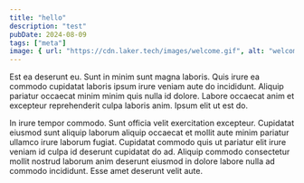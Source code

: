 ```yaml
---
title: "hello"
description: "test"
pubDate: 2024-08-09
tags: ["meta"]
image: { url: "https://cdn.laker.tech/images/welcome.gif", alt: "welcome to the club" }
---
```


Est ea deserunt eu. Sunt in minim sunt magna laboris. Quis irure ea commodo cupidatat laboris ipsum irure veniam aute do incididunt. Aliquip pariatur occaecat minim minim quis nulla id dolore. Labore occaecat anim et excepteur reprehenderit culpa laboris anim. Ipsum elit ut est do.

In irure tempor commodo. Sunt officia velit exercitation excepteur. Cupidatat eiusmod sunt aliquip laborum aliquip occaecat et mollit aute minim pariatur ullamco irure laborum fugiat. Cupidatat commodo quis ut pariatur elit irure veniam id culpa id deserunt cupidatat do ad. Aliquip commodo consectetur mollit nostrud laborum anim deserunt eiusmod in dolore labore nulla ad commodo incididunt. Esse amet deserunt velit aute.